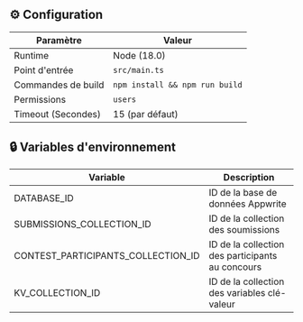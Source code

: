 ## ⚙️ Configuration

| Paramètre          | Valeur                             |
| ------------------ | ---------------------------------- |
| Runtime            | Node (18.0)                        |
| Point d'entrée     | `src/main.ts`                      |
| Commandes de build | `npm install && npm run build`     |
| Permissions        | `users`                            |
| Timeout (Secondes) | 15 (par défaut)                    |

## 🔒 Variables d'environnement

| Variable                           | Description                                      |
| ---------------------------------- | ------------------------------------------------ |
| DATABASE_ID                        | ID de la base de données Appwrite                |
| SUBMISSIONS_COLLECTION_ID          | ID de la collection des soumissions              |
| CONTEST_PARTICIPANTS_COLLECTION_ID | ID de la collection des participants au concours |
| KV_COLLECTION_ID                   | ID de la collection des variables clé-valeur     |